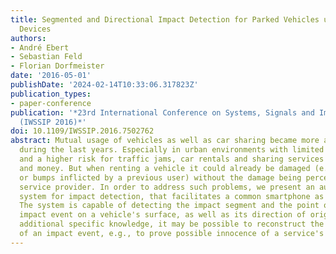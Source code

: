 ```yaml
---
title: Segmented and Directional Impact Detection for Parked Vehicles using Mobile
  Devices
authors:
- André Ebert
- Sebastian Feld
- Florian Dorfmeister
date: '2016-05-01'
publishDate: '2024-02-14T10:33:06.317823Z'
publication_types:
- paper-conference
publication: '*23rd International Conference on Systems, Signals and Image Processing
  (IWSSIP 2016)*'
doi: 10.1109/IWSSIP.2016.7502762
abstract: Mutual usage of vehicles as well as car sharing became more and more attractive
  during the last years. Especially in urban environments with limited parking possibilities
  and a higher risk for traffic jams, car rentals and sharing services may save time
  and money. But when renting a vehicle it could already be damaged (e.g., scratches
  or bumps inflicted by a previous user) without the damage being perceived by the
  service provider. In order to address such problems, we present an automated, motion-based
  system for impact detection, that facilitates a common smartphone as a sensor platform.
  The system is capable of detecting the impact segment and the point of time of an
  impact event on a vehicle's surface, as well as its direction of origin. With this
  additional specific knowledge, it may be possible to reconstruct the circumstances
  of an impact event, e.g., to prove possible innocence of a service's customer.
---
```

